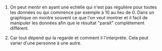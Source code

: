 1. On peut mentir en ayant une echèlle qui n'est pas régulière pour toutes les données ou qui commence par exemple à 10 au lieu de 0. Dans un graphique on montre souvent ce que l'on veut montrer et il facil de manipuler les données afin que le résultat "parait" complétement différent.

2. Car tout dépend qui la regarde et comment il l'interprète. Cela peut varier d'une personne à une autre.
